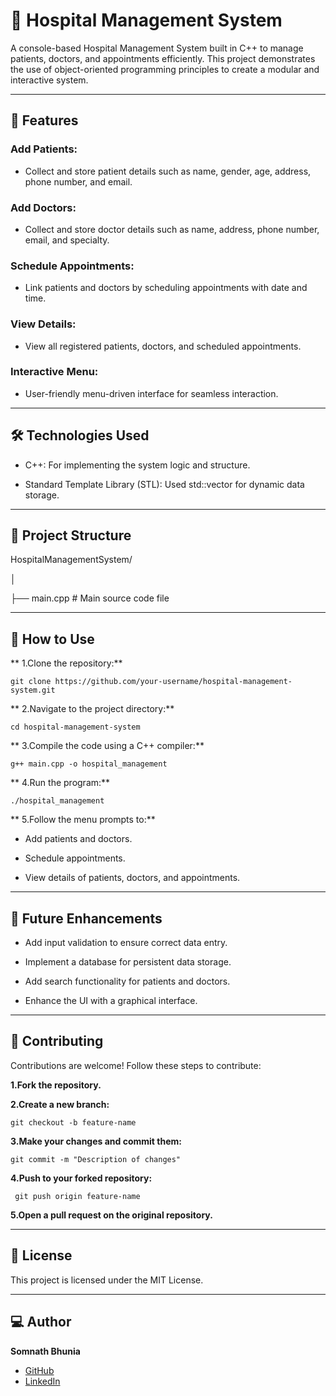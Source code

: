 # 🏥 Hospital Management System

A console-based Hospital Management System built in C++ to manage patients, doctors, and appointments efficiently. This project demonstrates the use of object-oriented programming principles to create a modular and interactive system. 

------------------------------------------------------------------------------------------------

## 🚀 Features

### Add Patients:

  - Collect and store patient details such as name, gender, age, address, phone number, and email.
    
###  Add Doctors:

- Collect and store doctor details such as name, address, phone number, email, and specialty.
  
###  Schedule Appointments:

- Link patients and doctors by scheduling appointments with date and time.
  
###  View Details:

- View all registered patients, doctors, and scheduled appointments.
  
###  Interactive Menu:

- User-friendly menu-driven interface for seamless interaction.
  
------------------------------------------------------------------------------------------------

## 🛠️ Technologies Used

* C++: For implementing the system logic and structure.
  
*  Standard Template Library (STL):   Used std::vector for dynamic data storage.
  
------------------------------------------------------------------------------------------------

## 📂 Project Structure

HospitalManagementSystem/

│

├── main.cpp          # Main source code file

------------------------------------------------------------------------------------------------

## 📖 How to Use

** 1.Clone the repository:**
    
    git clone https://github.com/your-username/hospital-management-system.git



** 2.Navigate to the project directory:**

    cd hospital-management-system

** 3.Compile the code using a C++ compiler:**

    g++ main.cpp -o hospital_management

** 4.Run the program:**

    ./hospital_management

** 5.Follow the menu prompts to:**
   
  * Add patients and doctors.
  
  * Schedule appointments.
  
  * View details of patients, doctors, and appointments.
    
------------------------------------------------------------------------------------------------

## 🌟 Future Enhancements

* Add input validation to ensure correct data entry.
  
* Implement a database for persistent data storage.
  
* Add search functionality for patients and doctors.

* Enhance the UI with a graphical interface.

------------------------------------------------------------------------------------------------

## 🤝 Contributing

Contributions are welcome! Follow these steps to contribute:

  **1.Fork the repository.**
  
  **2.Create a new branch:**
  
    git checkout -b feature-name
    
  **3.Make your changes and commit them:**

    git commit -m "Description of changes"
  
  **4.Push to your forked repository:**
  
     git push origin feature-name
     
**5.Open a pull request on the original repository.**



------------------------------------------------------------------------------------------------

## 📄 License

This project is licensed under the MIT License.

------------------------------------------------------------------------------------------------

## 💻 Author  

**Somnath Bhunia**  
- [GitHub](https://github.com/CodeLeoX16)  
- [LinkedIn](https://www.linkedin.com/in/somnath-bhunia-3b300b328/)  
